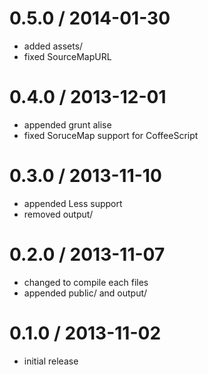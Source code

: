 # 0.5.0 / 2014-01-30

  - added assets/
  - fixed SourceMapURL

# 0.4.0 / 2013-12-01

  - appended grunt alise
  - fixed SoruceMap support for CoffeeScript

# 0.3.0 / 2013-11-10

  - appended Less support
  - removed output/

# 0.2.0 / 2013-11-07

  - changed to compile each files
  - appended public/ and output/

# 0.1.0 / 2013-11-02

  - initial release
